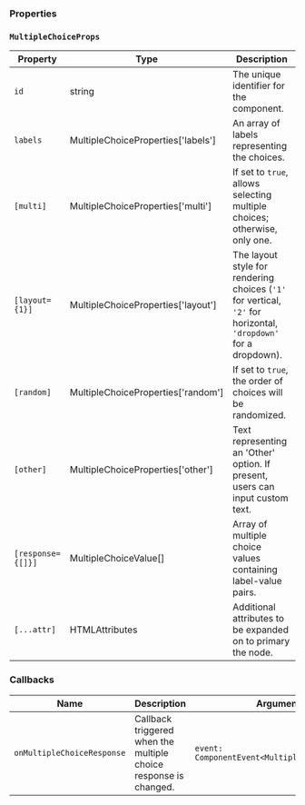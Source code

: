 ### Properties

### `MultipleChoiceProps`

| Property          | Type                               | Description                                                                                                     |
| ----------------- | ---------------------------------- | --------------------------------------------------------------------------------------------------------------- |
| `id`              | string                             | The unique identifier for the component.                                                                        |
| `labels`          | MultipleChoiceProperties['labels'] | An array of labels representing the choices.                                                                    |
| `[multi]`         | MultipleChoiceProperties['multi']  | If set to `true`, allows selecting multiple choices; otherwise, only one.                                       |
| `[layout={1}]`    | MultipleChoiceProperties['layout'] | The layout style for rendering choices (`'1'` for vertical, `'2'` for horizontal, `'dropdown'` for a dropdown). |
| `[random]`        | MultipleChoiceProperties['random'] | If set to `true`, the order of choices will be randomized.                                                      |
| `[other]`         | MultipleChoiceProperties['other']  | Text representing an 'Other' option. If present, users can input custom text.                                   |
| `[response={[]}]` | MultipleChoiceValue[]              | Array of multiple choice values containing label-value pairs.                                                   |
| `[...attr] `      | HTMLAttributes<HTMLFormElement>    | Additional attributes to be expanded on to primary the node.                                                    |

### Callbacks

| Name                       | Description                                                      | Arguments                                      |
| -------------------------- | ---------------------------------------------------------------- | ---------------------------------------------- |
| `onMultipleChoiceResponse` | Callback triggered when the multiple choice response is changed. | `event: ComponentEvent<MultipleChoiceValue[]>` |
